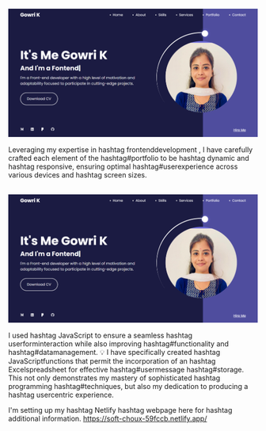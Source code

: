 ![Alt text](image-2.png)
<p>Leveraging my expertise in hashtag frontenddevelopment , I have carefully crafted each element of the hashtag#portfolio to be hashtag dynamic and hashtag responsive, ensuring optimal hashtag#userexperience across various devices and hashtag screen sizes.</p>


<br>
 <img src="images\port.png" alt="" >
<br>

<p>I used hashtag JavaScript to ensure a seamless hashtag userforminteraction while also improving hashtag#functionality and hashtag#datamanagement. 
💡 I have specifically created hashtag JavaScriptfunctions that permit the incorporation of an hashtag Excelspreadsheet for effective hashtag#usermessage hashtag#storage. This not only demonstrates my mastery of sophisticated hashtag programming hashtag#techniques, but also my dedication to producing a hashtag usercentric experience.</p>

I'm setting up my hashtag Netlify hashtag webpage here for hashtag additional information.
https://soft-choux-59fccb.netlify.app/